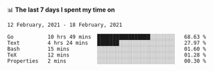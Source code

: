 <!--
### Hi there 👋

- 🤔 I was learning formal verification with Coq formally, but want to **build things** now.
- 😬 I am broadly interested in **computer systems** and **programming languages** (just a beginner 🥺).
- 🤩 (I hope I can) code for fun!

<img src="https://github-readme-stats.vercel.app/api?username=xxchan&show_icons=true&icon_color=0366d6&text_color=24292e&bg_color=ffffff&hide_title=true" />

---
-->


📊 **The last 7 days I spent my time on** 

<!--START_SECTION:waka-->
```text
12 February, 2021 - 18 February, 2021

Go           10 hrs 49 mins  █████████████████░░░░░░░░   68.63 % 
Text         4 hrs 24 mins   ███████░░░░░░░░░░░░░░░░░░   27.97 % 
Bash         15 mins         ░░░░░░░░░░░░░░░░░░░░░░░░░   01.60 % 
TeX          12 mins         ░░░░░░░░░░░░░░░░░░░░░░░░░   01.28 % 
Properties   2 mins          ░░░░░░░░░░░░░░░░░░░░░░░░░   00.30 %
```
<!--END_SECTION:waka-->

<!--
**xxchan/xxchan** is a ✨ _special_ ✨ repository because its `README.md` (this file) appears on your GitHub profile.

Here are some ideas to get you started:

- 🔭 I’m currently working on ...
- 🌱 I’m currently learning ...
- 👯 I’m looking to collaborate on ...
- 🤔 I’m looking for help with ...
- 💬 Ask me about ...
- 📫 How to reach me: ...
- 😄 Pronouns: ...
- ⚡ Fun fact: ...
-->
